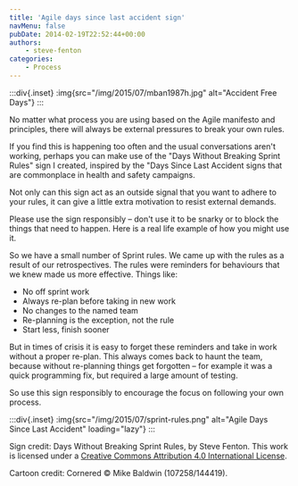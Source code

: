 ```yaml
---
title: 'Agile days since last accident sign'
navMenu: false
pubDate: 2014-02-19T22:52:44+00:00
authors:
    - steve-fenton
categories:
    - Process
---
```


:::div{.inset}
:img{src="/img/2015/07/mban1987h.jpg" alt="Accident Free Days"}
:::

No matter what process you are using based on the Agile manifesto and principles, there will always be external pressures to break your own rules.

If you find this is happening too often and the usual conversations aren't working, perhaps you can make use of the "Days Without Breaking Sprint Rules" sign I created, inspired by the "Days Since Last Accident signs that are commonplace in health and safety campaigns.

Not only can this sign act as an outside signal that you want to adhere to your rules, it can give a little extra motivation to resist external demands.

Please use the sign responsibly – don't use it to be snarky or to block the things that need to happen. Here is a real life example of how you might use it.

So we have a small number of Sprint rules. We came up with the rules as a result of our retrospectives. The rules were reminders for behaviours that we knew made us more effective. Things like:

- No off sprint work
- Always re-plan before taking in new work
- No changes to the named team
- Re-planning is the exception, not the rule
- Start less, finish sooner

But in times of crisis it is easy to forget these reminders and take in work without a proper re-plan. This always comes back to haunt the team, because without re-planning things get forgotten – for example it was a quick programming fix, but required a large amount of testing.

So use this sign responsibly to encourage the focus on following your own process.

:::div{.inset}
:img{src="/img/2015/07/sprint-rules.png" alt="Agile Days Since Last Accident" loading="lazy"}
:::

Sign credit: Days Without Breaking Sprint Rules, by Steve Fenton. This work is licensed under a [Creative Commons Attribution 4.0 International License](http://creativecommons.org/licenses/by/4.0/deed.en_US).

Cartoon credit: Cornered &copy; Mike Baldwin (107258/144419).

